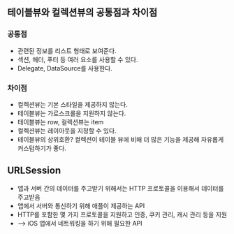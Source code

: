## 테이블뷰와 컬렉션뷰의 공통점과 차이점
### 공통점
- 관련된 정보를 리스트 형태로 보여준다.
- 섹션, 헤더, 푸터 등 여러 요소를 사용할 수 있다.
- Delegate, DataSource를 사용한다.

### 차이점
- 컬렉션뷰는 기본 스타일을 제공하지 않는다.
- 테이블뷰는 가로스크롤을 지원하지 않는다.
- 테이블뷰는 row, 컬렉션뷰는 item
- 컬렉션뷰는 레이아웃을 지정할 수 있다.
- 테이블뷰의 상위호환? 컬렉션이 테이블 뷰에 비해 더 많은 기능을 제공해 자유롭게 커스텀하기가 좋다.

## URLSession
* 앱과 서버 간의 데이터를 주고받기 위해서는 HTTP 프로토콜을 이용해서 데이터를 주고받음
* 앱에서 서버와 통신하기 위해 애플이 제공하는 API
* HTTP를 포함한 몇 가지 프로토콜을 지원하고 인증, 쿠키 관리, 캐시 관리 등을 지원
* —> iOS 앱에서 네트워킹을 하기 위해 필요한 API
